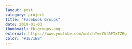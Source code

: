 ```yaml
---
layout: post
category: project
title: "Facebook Groups"
date: 2019-01-03
thumbnail: fb-groups.png
external: https://www.youtube.com/watch?v=ZAfAFTxTZEg
color: "#1E71E8"
---
```

